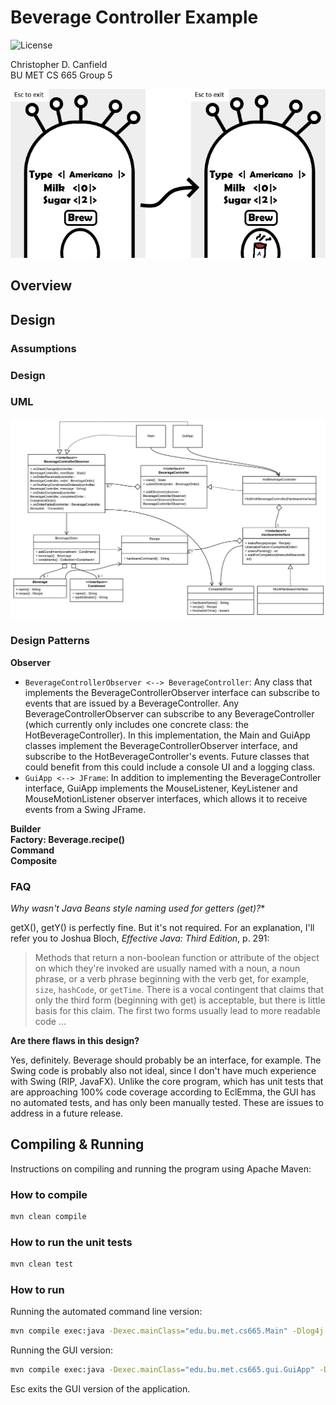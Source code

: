 # Beverage Controller Example

![License](https://img.shields.io/badge/License-Apache%202.0-blue.svg)  
  
Christopher D. Canfield  
BU MET CS 665 Group 5

![Beverage Controller UI Example](doc/images/gui-execution-example.png "Beverage Controller GUI")

## Overview



## Design

### Assumptions

### Design


### UML

![UML Class Diagram: Overview](doc/images/class-diagram-overview.png "UML Class Diagram: Overview")

### Design Patterns

**Observer**
* `BeverageControllerObserver <--> BeverageController`: Any class that implements the BeverageControllerObserver interface can subscribe to events that are issued by a BeverageController. Any BeverageControllerObserver can subscribe to any BeverageController (which currently only includes one concrete class: the HotBeverageController). In this implementation, the Main and GuiApp classes implement the BeverageControllerObserver interface, and subscribe to the HotBeverageController's events. Future classes that could benefit from this could include a console UI and a logging class.
* `GuiApp <--> JFrame`: In addition to implementing the BeverageController interface, GuiApp implements the MouseListener, KeyListener and MouseMotionListener observer interfaces, which allows it to receive events from a Swing JFrame. 
  
**Builder**  
**Factory: Beverage.recipe()**  
**Command**  
**Composite**   

### FAQ

**Why wasn't Java Beans style naming used for getters (get*)?**  

getX(), getY() is perfectly fine. But it's not required. For an explanation, I'll refer you to Joshua Bloch, *Effective Java: Third Edition*, p. 291: 
> Methods that return a non-boolean function or attribute of the object on which they're invoked are usually named with a noun, a noun phrase, or a verb phrase beginning with the verb get, for example, `size`, `hashCode`, or `getTime`. There is a vocal contingent that claims that only the third form (beginning with get) is acceptable, but there is little basis for this claim. The first two forms usually lead to more readable code ...
 
**Are there flaws in this design?**

Yes, definitely. Beverage should probably be an interface, for example. The Swing code is probably also not ideal, since I don't have much experience with Swing (RIP, JavaFX). Unlike the core program, which has unit tests that are approaching 100% code coverage according to EclEmma, the GUI has no automated tests, and has only been manually tested. These are issues to address in a future release.


## Compiling & Running

Instructions on compiling and running the program using Apache Maven: 

### How to compile

```bash
mvn clean compile
```

### How to run the unit tests

```bash
mvn clean test
```

### How to run


Running the automated command line version:

```bash
mvn compile exec:java -Dexec.mainClass="edu.bu.met.cs665.Main" -Dlog4j.configuration="file:log4j.properties"
```

Running the GUI version:

```bash
mvn compile exec:java -Dexec.mainClass="edu.bu.met.cs665.gui.GuiApp" -Dlog4j.configuration="file:log4j.properties"
```

Esc exits the GUI version of the application.


